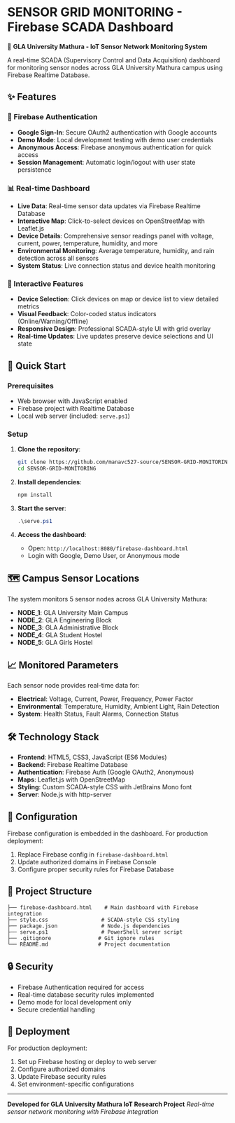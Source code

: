 # SENSOR GRID MONITORING - Firebase SCADA Dashboard

🏫 **GLA University Mathura - IoT Sensor Network Monitoring System**

A real-time SCADA (Supervisory Control and Data Acquisition) dashboard for monitoring sensor nodes across GLA University Mathura campus using Firebase Realtime Database.

## ✨ Features

### 🔐 Firebase Authentication
- **Google Sign-In**: Secure OAuth2 authentication with Google accounts
- **Demo Mode**: Local development testing with demo user credentials
- **Anonymous Access**: Firebase anonymous authentication for quick access
- **Session Management**: Automatic login/logout with user state persistence

### 📊 Real-time Dashboard
- **Live Data**: Real-time sensor data updates via Firebase Realtime Database
- **Interactive Map**: Click-to-select devices on OpenStreetMap with Leaflet.js
- **Device Details**: Comprehensive sensor readings panel with voltage, current, power, temperature, humidity, and more
- **Environmental Monitoring**: Average temperature, humidity, and rain detection across all sensors
- **System Status**: Live connection status and device health monitoring

### 🎯 Interactive Features
- **Device Selection**: Click devices on map or device list to view detailed metrics
- **Visual Feedback**: Color-coded status indicators (Online/Warning/Offline)
- **Responsive Design**: Professional SCADA-style UI with grid overlay
- **Real-time Updates**: Live updates preserve device selections and UI state

## 🚀 Quick Start

### Prerequisites
- Web browser with JavaScript enabled
- Firebase project with Realtime Database
- Local web server (included: `serve.ps1`)

### Setup
1. **Clone the repository**:
   ```bash
   git clone https://github.com/manavc527-source/SENSOR-GRID-MONITORING.git
   cd SENSOR-GRID-MONITORING
   ```

2. **Install dependencies**:
   ```bash
   npm install
   ```

3. **Start the server**:
   ```powershell
   .\serve.ps1
   ```

4. **Access the dashboard**:
   - Open: `http://localhost:8080/firebase-dashboard.html`
   - Login with Google, Demo User, or Anonymous mode

## 🗺️ Campus Sensor Locations

The system monitors 5 sensor nodes across GLA University Mathura:

- **NODE_1**: GLA University Main Campus
- **NODE_2**: GLA Engineering Block  
- **NODE_3**: GLA Administrative Block
- **NODE_4**: GLA Student Hostel
- **NODE_5**: GLA Girls Hostel

## 📈 Monitored Parameters

Each sensor node provides real-time data for:

- **Electrical**: Voltage, Current, Power, Frequency, Power Factor
- **Environmental**: Temperature, Humidity, Ambient Light, Rain Detection
- **System**: Health Status, Fault Alarms, Connection Status

## 🛠️ Technology Stack

- **Frontend**: HTML5, CSS3, JavaScript (ES6 Modules)
- **Backend**: Firebase Realtime Database
- **Authentication**: Firebase Auth (Google OAuth2, Anonymous)
- **Maps**: Leaflet.js with OpenStreetMap
- **Styling**: Custom SCADA-style CSS with JetBrains Mono font
- **Server**: Node.js with http-server

## 🔧 Configuration

Firebase configuration is embedded in the dashboard. For production deployment:

1. Replace Firebase config in `firebase-dashboard.html`
2. Update authorized domains in Firebase Console
3. Configure proper security rules for Firebase Database

## 📁 Project Structure

```
├── firebase-dashboard.html    # Main dashboard with Firebase integration
├── style.css                 # SCADA-style CSS styling
├── package.json              # Node.js dependencies
├── serve.ps1                 # PowerShell server script
├── .gitignore               # Git ignore rules
└── README.md                # Project documentation
```

## 🔒 Security

- Firebase Authentication required for access
- Real-time database security rules implemented
- Demo mode for local development only
- Secure credential handling

## 🚀 Deployment

For production deployment:
1. Set up Firebase hosting or deploy to web server
2. Configure authorized domains
3. Update Firebase security rules
4. Set environment-specific configurations

---

**Developed for GLA University Mathura IoT Research Project**
*Real-time sensor network monitoring with Firebase integration*

